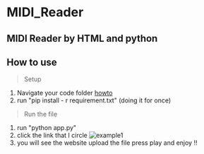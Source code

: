 # MIDI_Reader
## MIDI Reader by HTML and python
**How to use**
---
> Setup
1. Navigate your code folder [howto](https://www.lifewire.com/change-directories-in-command-prompt-5185508)
2. run "pip install - r requirement.txt" (doing it for once)
> Run the file
1. run "python app.py"
2. click the link that I circle ![example1](https://github.com/Redcomet8300/MIDI_Reader/assets/99063268/0656e77d-a47f-4858-87ce-6d179f37ef39)
3. you will see the website upload the file press play and enjoy !!

